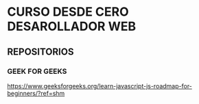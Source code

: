 # CURSO DESDE CERO DESAROLLADOR WEB

## REPOSITORIOS 

### GEEK FOR GEEKS

https://www.geeksforgeeks.org/learn-javascript-js-roadmap-for-beginners/?ref=shm